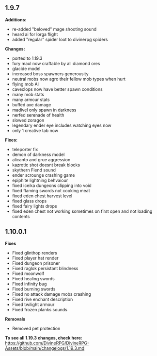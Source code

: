 ## 1.9.7

**Additions:**
- re-added "beloved" mage shooting sound
- heard ai for lorga flight
- added "regular" spider loot to divinerpg spiders

**Changes:**
- ported to 1.19.3
- fury maul now craftable by all diamond ores
- glacide model
- increased boss spawners generousity
- neutral mobs now agro their fellow mob types when hurt
- flying mob AI
- caveclops now have better spawn conditions
- many mob stats
- many armour stats
- buffed axe damage
- madivel only spawn in darkness
- nerfed serenade of health
- slowed zoragon
- legendary ender eye includes watching eyes now
- only 1 creative tab now

**Fixes:**
- teleporter fix
- demon of darkness model
- alicanto and grue aggression
- kazrotic shot doesnt break blocks
- skythern Fiend sound
- ender scrounge crashing game
- epiphite lightning behvaiour
- fixed iceika dungeons clipping into void
- fixed flaming swords not cooking meat
- fixed eden chest harvest level
- fixed glass drops
- fixed fairy lights drops
- fixed eden chest not working sometimes on first open and not loading contents

## 1.10.0.1

**Fixes**
- Fixed glinthop renders
- Fixed player hat render
- Fixed dungeon prisoner
- Fixed raglok persistant blindness
- Fixed moonwolf
- Fixed healing swords
- Fixed infinity bug
- Fixed burning swords
- Fixed no attack damage mobs crashing
- Fixed rive enchant description
- Fixed twilight armour
- Fixed frozen planks sounds

**Removals**
- Removed pet protection

**To see all 1.19.3 changes, check here:**
https://github.com/DivineRPG/DivineRPG-Assets/blob/main/changelogs/1.19.3.md
